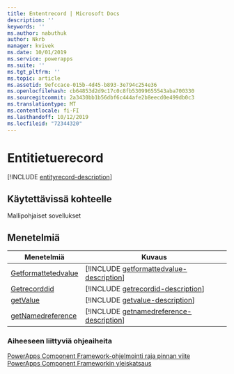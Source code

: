 ```yaml
---
title: Ententrecord | Microsoft Docs
description: ''
keywords: ''
ms.author: nabuthuk
author: Nkrb
manager: kvivek
ms.date: 10/01/2019
ms.service: powerapps
ms.suite: ''
ms.tgt_pltfrm: ''
ms.topic: article
ms.assetid: 9efccace-015b-4d45-b893-3e794c254e36
ms.openlocfilehash: cb64853d2d9c17c0c8fb53099655543aba700330
ms.sourcegitcommit: 2a3430bb1b56dbf6c444afe2b8eecd0e499db0c3
ms.translationtype: MT
ms.contentlocale: fi-FI
ms.lasthandoff: 10/12/2019
ms.locfileid: "72344320"
---
```

# <a name="entityrecord"></a>Entitietuerecord


[!INCLUDE [entityrecord-description](includes/entityrecord-description.md)]

## <a name="available-for"></a>Käytettävissä kohteelle 

Mallipohjaiset sovellukset

## <a name="methods"></a>Menetelmiä

|Menetelmiä|Kuvaus|
|-----|-----|
|[Getformattetedvalue](entityrecord/getformattedvalue.md)|[!INCLUDE [getformattedvalue-description](entityrecord/includes/getformattedvalue-description.md)]|
|[Getrecorddid](entityrecord/getrecordid.md)|[!INCLUDE [getrecordid-description](entityrecord/includes/getrecordid-description.md)]|
|[getValue](entityrecord/getvalue.md)|[!INCLUDE [getvalue-description](entityrecord/includes/getvalue-description.md)]|
|[getNamedreference](entityrecord/getnamedreference.md)|[!INCLUDE [getnamedreference-description](entityrecord/includes/getnamedreference-description.md)]|


### <a name="related-topics"></a>Aiheeseen liittyviä ohjeaiheita

[PowerApps Component Framework-ohjelmointi raja pinnan viite](../reference/index.md)<br/>
[PowerApps Component Frameworkin yleiskatsaus](../overview.md)